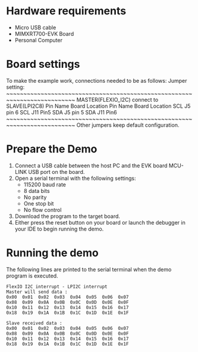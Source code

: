 Hardware requirements
=====================
- Micro USB cable
- MIMXRT700-EVK Board
- Personal Computer

Board settings
============
To make the example work, connections needed to be as follows:
Jumper setting:
    ~~~~~~~~~~~~~~~~~~~~~~~~~~~~~~~~~~~~~~~~~~~~~~~~~~~~~~~~~~~~~~~~~~~~~~~~~~
    MASTER(FLEXIO_I2C)                connect to        SLAVE(LPI2C8)
    Pin Name    Board Location                      Pin Name    Board Location
    SCL         J5 pin 6                            SCL         J11 Pin5
    SDA         J5 pin 5                            SDA         J11 Pin6
    ~~~~~~~~~~~~~~~~~~~~~~~~~~~~~~~~~~~~~~~~~~~~~~~~~~~~~~~~~~~~~~~~~~~~~~~~~~
    Other jumpers keep default configuration.

Prepare the Demo
================
1.  Connect a USB cable between the host PC and the EVK board MCU-LINK USB port on the board.
2.  Open a serial terminal with the following settings:
    - 115200 baud rate
    - 8 data bits
    - No parity
    - One stop bit
    - No flow control
3.  Download the program to the target board.
4.  Either press the reset button on your board or launch the debugger in your IDE to begin running the demo.

Running the demo
================
The following lines are printed to the serial terminal when the demo program is executed.
~~~~~~~~~~~~~~~~~~~~~~~~~~~~~~~~~~~
FlexIO I2C interrupt - LPI2C interrupt
Master will send data :
0x00  0x01  0x02  0x03  0x04  0x05  0x06  0x07  
0x08  0x09  0x0A  0x0B  0x0C  0x0D  0x0E  0x0F  
0x10  0x11  0x12  0x13  0x14  0x15  0x16  0x17  
0x18  0x19  0x1A  0x1B  0x1C  0x1D  0x1E  0x1F  

Slave received data :
0x00  0x01  0x02  0x03  0x04  0x05  0x06  0x07  
0x08  0x09  0x0A  0x0B  0x0C  0x0D  0x0E  0x0F  
0x10  0x11  0x12  0x13  0x14  0x15  0x16  0x17  
0x18  0x19  0x1A  0x1B  0x1C  0x1D  0x1E  0x1F  
~~~~~~~~~~~~~~~~~~~~~~~~~~~~~~~~~~~
